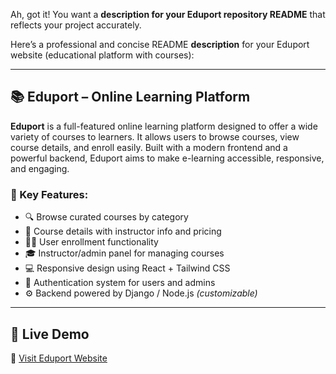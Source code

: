 Ah, got it! You want a **description for your Eduport repository README** that reflects your project accurately.

Here’s a professional and concise README **description** for your Eduport website (educational platform with courses):

---

## 📚 Eduport – Online Learning Platform

**Eduport** is a full-featured online learning platform designed to offer a wide variety of courses to learners. It allows users to browse courses, view course details, and enroll easily. Built with a modern frontend and a powerful backend, Eduport aims to make e-learning accessible, responsive, and engaging.

### 🔑 Key Features:

* 🔍 Browse curated courses by category
* 📖 Course details with instructor info and pricing
* 🧑‍🎓 User enrollment functionality
* 🎓 Instructor/admin panel for managing courses
* 💻 Responsive design using React + Tailwind CSS
* 🔐 Authentication system for users and admins
* ⚙️ Backend powered by Django / Node.js *(customizable)*

---
## 🚀 Live Demo

🔗 [Visit Eduport Website](https://eduporteducation.netlify.app) 


